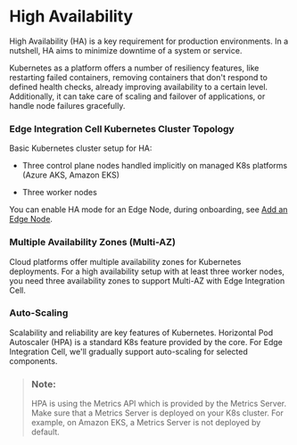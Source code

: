 <!-- loiobb564867c7dd45b495e21c0a4c1d1a39 -->

# High Availability

High Availability \(HA\) is a key requirement for production environments. In a nutshell, HA aims to minimize downtime of a system or service.

Kubernetes as a platform offers a number of resiliency features, like restarting failed containers, removing containers that don't respond to defined health checks, already improving availability to a certain level. Additionally, it can take care of scaling and failover of applications, or handle node failures gracefully.





### Edge Integration Cell Kubernetes Cluster Topology

Basic Kubernetes cluster setup for HA:

-   Three control plane nodes handled implicitly on managed K8s platforms \(Azure AKS, Amazon EKS\)

-   Three worker nodes

You can enable HA mode for an Edge Node, during onboarding, see [Add an Edge Node](add-an-edge-node-d96772f.md).



### Multiple Availability Zones \(Multi-AZ\)

Cloud platforms offer multiple availability zones for Kubernetes deployments. For a high availability setup with at least three worker nodes, you need three availability zones to support Multi-AZ with Edge Integration Cell.



### Auto-Scaling

Scalability and reliability are key features of Kubernetes. Horizontal Pod Autoscaler \(HPA\) is a standard K8s feature provided by the core. For Edge Integration Cell, we'll gradually support auto-scaling for selected components.

> ### Note:  
> HPA is using the Metrics API which is provided by the Metrics Server. Make sure that a Metrics Server is deployed on your K8s cluster. For example, on Amazon EKS, a Metrics Server is not deployed by default.

